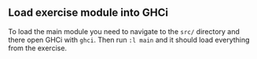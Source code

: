 ## Load exercise module into GHCi
To load the main module you need to navigate to
the `src/` directory and there open GHCi with `ghci`. Then run `:l main`
and it should load everything from the exercise.  
